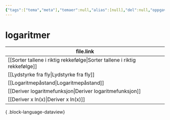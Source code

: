 ```yaml
---
{"tags":["tema","meta"],"temaer":null,"alias":[null],"del":null,"oppgave":null,"fag":null,"eksamen":null,"dg-publish":true,"title":"logaritmer","date":"2023-06-01","modified":"2023-06-01","permalink":"/temaer/logaritmer/","dgPassFrontmatter":true}
---
```



# logaritmer
| file.link                                                                     |
| ----------------------------------------------------------------------------- |
| [[Sorter tallene i riktig rekkefølge\|Sorter tallene i riktig rekkefølge]] |
| [[Lydstyrke fra fly\|Lydstyrke fra fly]]                                   |
| [[Logaritmepåstand\|Logaritmepåstand]]                                     |
| [[Deriver logaritmefunksjon\|Deriver logaritmefunksjon]]                   |
| [[Deriver x ln(x)\|Deriver x ln(x)]]                                       |

{ .block-language-dataview}
